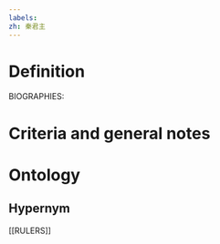 ```yaml
---
labels: 
zh: 秦君主
---
```


# Definition
BIOGRAPHIES:
# Criteria and general notes
# Ontology

## Hypernym
[[RULERS]]